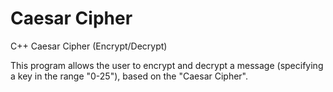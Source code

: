 # Caesar Cipher
C++ Caesar Cipher (Encrypt/Decrypt)

This program allows the user to encrypt and decrypt a message (specifying a key in the range "0-25"), based on the "Caesar Cipher".
